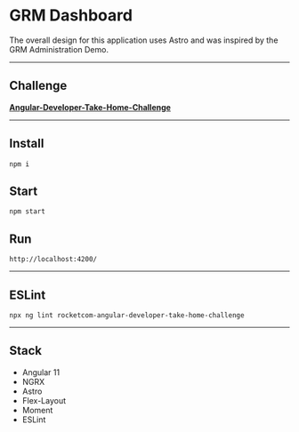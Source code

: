 # GRM Dashboard

The overall design for this application uses Astro and was inspired by the GRM Administration Demo.

---

## Challenge
[**Angular-Developer-Take-Home-Challenge**](docs/challenge.md)

---

## Install
```
npm i
```

## Start
```
npm start
```

## Run
```
http://localhost:4200/
```

---

## ESLint
```
npx ng lint rocketcom-angular-developer-take-home-challenge
```

---

## Stack
* Angular 11
* NGRX
* Astro
* Flex-Layout
* Moment
* ESLint
